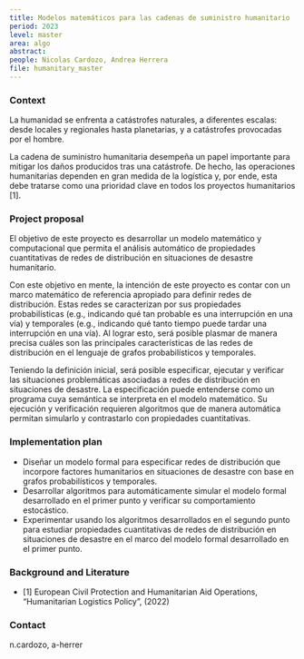 ```yaml
---
title: Modelos matemáticos para las cadenas de suministro humanitario
period: 2023
level: master
area: algo
abstract: 
people: Nicolas Cardozo, Andrea Herrera
file: humanitary_master
---
```


### Context

La humanidad se enfrenta a catástrofes naturales, a diferentes escalas: desde locales y regionales hasta planetarias, y a catástrofes provocadas por el hombre.

La cadena de suministro humanitaria desempeña un papel importante para mitigar los daños producidos tras una catástrofe. De hecho, las operaciones humanitarias dependen en gran medida de la logística y, por ende, esta debe tratarse como una prioridad clave en todos los proyectos humanitarios [1].

### Project proposal

El objetivo de este proyecto es desarrollar un modelo matemático y computacional que permita el análisis automático de propiedades cuantitativas de redes de distribución en situaciones de desastre humanitario.

Con este objetivo en mente, la intención de este proyecto es contar con un marco matemático de referencia apropiado para definir redes de distribución. Estas redes se caracterizan por sus propiedades probabilísticas (e.g., indicando qué tan probable es una interrupción en una vía) y temporales (e.g., indicando qué tanto tiempo puede tardar una interrupción en una vía). Al lograr esto, será posible plasmar de manera precisa cuáles son las principales características de las redes de distribución en el lenguaje de grafos probabilísticos y temporales.

Teniendo la definición inicial, será posible especificar, ejecutar y verificar las situaciones problemáticas asociadas a redes de distribución en situaciones de desastre. La especificación puede entenderse como un programa cuya semántica se interpreta en el modelo matemático. Su ejecución y verificación requieren algoritmos que de manera automática permitan simularlo y contrastarlo con propiedades cuantitativas.

### Implementation plan

- Diseñar un modelo formal para especificar redes de distribución que incorpore factores humanitarios en situaciones de desastre con base en grafos probabilísticos y temporales.
- Desarrollar algoritmos para automáticamente simular el modelo formal desarrollado en el primer punto y verificar su comportamiento estocástico.
- Experimentar usando los algoritmos desarrollados en el segundo punto para estudiar propiedades cuantitativas de redes de distribución en situaciones de desastre en el marco del modelo formal desarrollado en el primer punto.

### Background and Literature

- [1] European Civil Protection and Humanitarian Aid Operations, “Humanitarian Logistics Policy”, (2022)

### Contact

n.cardozo, a-herrer
